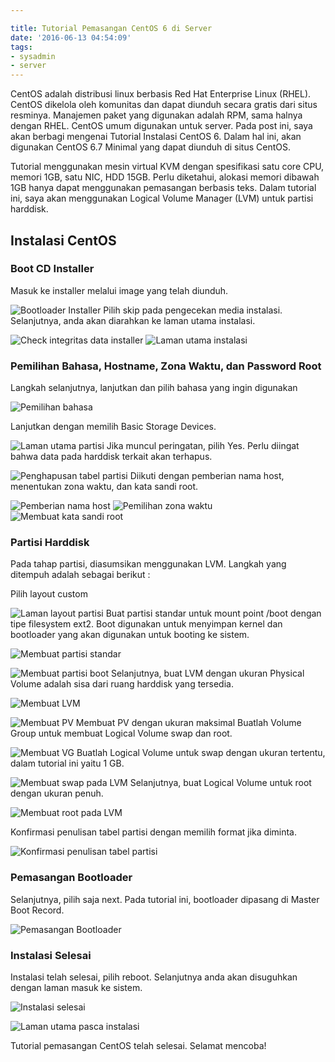 ```yaml
---

title: Tutorial Pemasangan CentOS 6 di Server
date: '2016-06-13 04:54:09'
tags:
- sysadmin
- server
---
```


CentOS adalah distribusi linux berbasis Red Hat Enterprise Linux (RHEL). CentOS dikelola oleh komunitas dan dapat diunduh secara gratis dari situs resminya. Manajemen paket yang digunakan adalah RPM, sama halnya dengan RHEL. CentOS umum digunakan untuk server. Pada post ini, saya akan berbagi mengenai Tutorial Instalasi CentOS 6. Dalam hal ini, akan digunakan CentOS 6.7 Minimal yang dapat diunduh di situs CentOS.


Tutorial menggunakan mesin virtual KVM dengan spesifikasi satu core CPU, memori 1GB, satu NIC, HDD 15GB. Perlu diketahui, alokasi memori dibawah 1GB hanya dapat menggunakan pemasangan berbasis teks. Dalam tutorial ini, saya akan menggunakan Logical Volume Manager (LVM) untuk partisi harddisk.

## Instalasi CentOS
### Boot CD Installer

Masuk ke installer melalui image yang telah diunduh.

![Bootloader Installer](https://rizkidoank.sgp1.digitaloceanspaces.com/rizkidoank/images/2016/06/centos-01.jpg)
Pilih skip pada pengecekan media instalasi. Selanjutnya, anda akan diarahkan ke laman utama instalasi.

![Check integritas data installer](https://rizkidoank.sgp1.digitaloceanspaces.com/rizkidoank/images/2016/06/centos-02.jpg)
![Laman utama instalasi](https://rizkidoank.sgp1.digitaloceanspaces.com/rizkidoank/images/2016/06/centos-03.jpg)

### Pemilihan Bahasa, Hostname, Zona Waktu, dan Password Root

Langkah selanjutnya, lanjutkan dan pilih bahasa yang ingin digunakan

![Pemilihan bahasa](https://rizkidoank.sgp1.digitaloceanspaces.com/rizkidoank/images/2016/06/centos-04.jpg)

Lanjutkan dengan memilih Basic Storage Devices.

![Laman utama partisi](https://rizkidoank.sgp1.digitaloceanspaces.com/rizkidoank/images/2016/06/centos-05.jpg)
Jika muncul peringatan, pilih Yes. Perlu diingat bahwa data pada harddisk terkait akan terhapus.

![Penghapusan tabel partisi](https://rizkidoank.sgp1.digitaloceanspaces.com/rizkidoank/images/2016/06/centos-06.jpg)
Diikuti dengan pemberian nama host, menentukan zona waktu, dan kata sandi root.

![Pemberian nama host](https://rizkidoank.sgp1.digitaloceanspaces.com/rizkidoank/images/2016/06/centos-07.jpg)
![Pemilihan zona waktu](https://rizkidoank.sgp1.digitaloceanspaces.com/rizkidoank/images/2016/06/centos-08.jpg)
![Membuat kata sandi root](https://rizkidoank.sgp1.digitaloceanspaces.com/rizkidoank/images/2016/06/centos-09.jpg)
### Partisi Harddisk

Pada tahap partisi, diasumsikan menggunakan LVM. Langkah yang ditempuh adalah sebagai berikut :

Pilih layout custom


![Laman layout partisi](https://rizkidoank.sgp1.digitaloceanspaces.com/rizkidoank/images/2016/06/centos-10.jpg)
Buat partisi standar untuk mount point /boot dengan tipe filesystem ext2. Boot digunakan untuk menyimpan kernel dan bootloader yang akan digunakan untuk booting ke sistem.


![Membuat partisi standar](https://rizkidoank.sgp1.digitaloceanspaces.com/rizkidoank/images/2016/06/centos-11.jpg)
 

![Membuat partisi boot](https://rizkidoank.sgp1.digitaloceanspaces.com/rizkidoank/images/2016/06/centos-12.jpg)
Selanjutnya, buat LVM dengan ukuran Physical Volume adalah sisa dari ruang harddisk yang tersedia.

![Membuat LVM](https://rizkidoank.sgp1.digitaloceanspaces.com/rizkidoank/images/2016/06/centos-13.jpg)

![Membuat PV](https://rizkidoank.sgp1.digitaloceanspaces.com/rizkidoank/images/2016/06/centos-14.jpg)
Membuat PV dengan ukuran maksimal
Buatlah Volume Group untuk membuat Logical Volume swap dan root.


![Membuat VG](https://rizkidoank.sgp1.digitaloceanspaces.com/rizkidoank/images/2016/06/centos-15.jpg)
Buatlah Logical Volume untuk swap dengan ukuran tertentu, dalam tutorial ini yaitu 1 GB.

![Membuat swap pada LVM](https://rizkidoank.sgp1.digitaloceanspaces.com/rizkidoank/images/2016/06/centos-16.jpg)
Selanjutnya, buat Logical Volume untuk root dengan ukuran penuh.

![Membuat root pada LVM](https://rizkidoank.sgp1.digitaloceanspaces.com/rizkidoank/images/2016/06/centos-17.jpg)

Konfirmasi penulisan tabel partisi dengan memilih format jika diminta.


![Konfirmasi penulisan tabel partisi](https://rizkidoank.sgp1.digitaloceanspaces.com/rizkidoank/images/2016/06/centos-18.jpg)
### Pemasangan Bootloader

Selanjutnya, pilih saja next. Pada tutorial ini, bootloader dipasang di Master Boot Record.


![Pemasangan Bootloader](https://rizkidoank.sgp1.digitaloceanspaces.com/rizkidoank/images/2016/06/centos-19.jpg)
### Instalasi Selesai

Instalasi telah selesai, pilih reboot. Selanjutnya anda akan disuguhkan dengan laman masuk ke sistem.


![Instalasi selesai](https://rizkidoank.sgp1.digitaloceanspaces.com/rizkidoank/images/2016/06/centos-20.jpg)

![Laman utama pasca instalasi](https://rizkidoank.sgp1.digitaloceanspaces.com/rizkidoank/images/2016/06/centos-21.jpg)
 
Tutorial pemasangan CentOS telah selesai. Selamat mencoba!